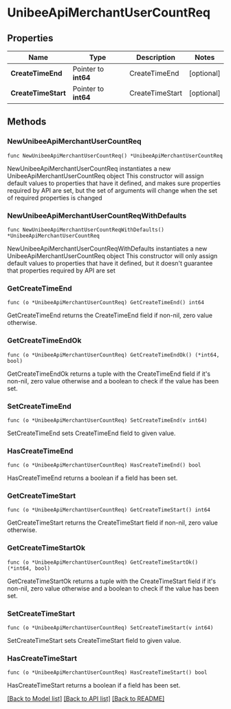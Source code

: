 # UnibeeApiMerchantUserCountReq

## Properties

Name | Type | Description | Notes
------------ | ------------- | ------------- | -------------
**CreateTimeEnd** | Pointer to **int64** | CreateTimeEnd | [optional] 
**CreateTimeStart** | Pointer to **int64** | CreateTimeStart | [optional] 

## Methods

### NewUnibeeApiMerchantUserCountReq

`func NewUnibeeApiMerchantUserCountReq() *UnibeeApiMerchantUserCountReq`

NewUnibeeApiMerchantUserCountReq instantiates a new UnibeeApiMerchantUserCountReq object
This constructor will assign default values to properties that have it defined,
and makes sure properties required by API are set, but the set of arguments
will change when the set of required properties is changed

### NewUnibeeApiMerchantUserCountReqWithDefaults

`func NewUnibeeApiMerchantUserCountReqWithDefaults() *UnibeeApiMerchantUserCountReq`

NewUnibeeApiMerchantUserCountReqWithDefaults instantiates a new UnibeeApiMerchantUserCountReq object
This constructor will only assign default values to properties that have it defined,
but it doesn't guarantee that properties required by API are set

### GetCreateTimeEnd

`func (o *UnibeeApiMerchantUserCountReq) GetCreateTimeEnd() int64`

GetCreateTimeEnd returns the CreateTimeEnd field if non-nil, zero value otherwise.

### GetCreateTimeEndOk

`func (o *UnibeeApiMerchantUserCountReq) GetCreateTimeEndOk() (*int64, bool)`

GetCreateTimeEndOk returns a tuple with the CreateTimeEnd field if it's non-nil, zero value otherwise
and a boolean to check if the value has been set.

### SetCreateTimeEnd

`func (o *UnibeeApiMerchantUserCountReq) SetCreateTimeEnd(v int64)`

SetCreateTimeEnd sets CreateTimeEnd field to given value.

### HasCreateTimeEnd

`func (o *UnibeeApiMerchantUserCountReq) HasCreateTimeEnd() bool`

HasCreateTimeEnd returns a boolean if a field has been set.

### GetCreateTimeStart

`func (o *UnibeeApiMerchantUserCountReq) GetCreateTimeStart() int64`

GetCreateTimeStart returns the CreateTimeStart field if non-nil, zero value otherwise.

### GetCreateTimeStartOk

`func (o *UnibeeApiMerchantUserCountReq) GetCreateTimeStartOk() (*int64, bool)`

GetCreateTimeStartOk returns a tuple with the CreateTimeStart field if it's non-nil, zero value otherwise
and a boolean to check if the value has been set.

### SetCreateTimeStart

`func (o *UnibeeApiMerchantUserCountReq) SetCreateTimeStart(v int64)`

SetCreateTimeStart sets CreateTimeStart field to given value.

### HasCreateTimeStart

`func (o *UnibeeApiMerchantUserCountReq) HasCreateTimeStart() bool`

HasCreateTimeStart returns a boolean if a field has been set.


[[Back to Model list]](../README.md#documentation-for-models) [[Back to API list]](../README.md#documentation-for-api-endpoints) [[Back to README]](../README.md)


